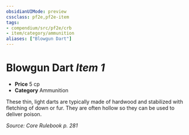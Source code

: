 ```yaml
---
obsidianUIMode: preview
cssclass: pf2e,pf2e-item
tags:
- compendium/src/pf2e/crb
- item/category/ammunition
aliases: ["Blowgun Dart"]
---
```

# Blowgun Dart *Item 1*  

- **Price** 5 cp
- **Category** Ammunition

These thin, light darts are typically made of hardwood and stabilized with fletching of down or fur. They are often hollow so they can be used to deliver poison.

*Source: Core Rulebook p. 281*